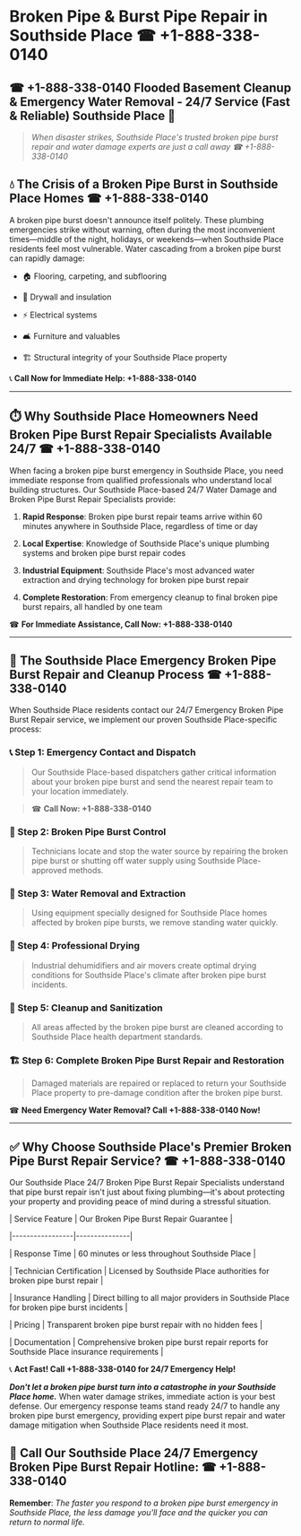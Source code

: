 # Broken Pipe & Burst Pipe Repair in Southside Place ☎ +1-888-338-0140  
## ☎ +1-888-338-0140 Flooded Basement Cleanup & Emergency Water Removal - 24/7 Service (Fast & Reliable) Southside Place 🚨  

> *When disaster strikes, Southside Place's trusted broken pipe burst repair and water damage experts are just a call away ☎ +1-888-338-0140*  

## 💧 The Crisis of a Broken Pipe Burst in Southside Place Homes ☎ +1-888-338-0140  

A broken pipe burst doesn't announce itself politely. These plumbing emergencies strike without warning, often during the most inconvenient times—middle of the night, holidays, or weekends—when Southside Place residents feel most vulnerable. Water cascading from a broken pipe burst can rapidly damage:  

* 🏠 Flooring, carpeting, and subflooring  
* 🧱 Drywall and insulation  
* ⚡ Electrical systems  
* 🛋️ Furniture and valuables  
* 🏗️ Structural integrity of your Southside Place property  

📞 **Call Now for Immediate Help: +1-888-338-0140**  

---  

## ⏱️ Why Southside Place Homeowners Need Broken Pipe Burst Repair Specialists Available 24/7 ☎ +1-888-338-0140  

When facing a broken pipe burst emergency in Southside Place, you need immediate response from qualified professionals who understand local building structures. Our Southside Place-based 24/7 Water Damage and Broken Pipe Burst Repair Specialists provide:  

1. **Rapid Response**: Broken pipe burst repair teams arrive within 60 minutes anywhere in Southside Place, regardless of time or day  
2. **Local Expertise**: Knowledge of Southside Place's unique plumbing systems and broken pipe burst repair codes  
3. **Industrial Equipment**: Southside Place's most advanced water extraction and drying technology for broken pipe burst repair  
4. **Complete Restoration**: From emergency cleanup to final broken pipe burst repairs, all handled by one team  

☎ **For Immediate Assistance, Call Now: +1-888-338-0140**  

---  

## 🔧 The Southside Place Emergency Broken Pipe Burst Repair and Cleanup Process ☎ +1-888-338-0140  

When Southside Place residents contact our 24/7 Emergency Broken Pipe Burst Repair service, we implement our proven Southside Place-specific process:  

### 📞 Step 1: Emergency Contact and Dispatch  
> Our Southside Place-based dispatchers gather critical information about your broken pipe burst and send the nearest repair team to your location immediately.  
> ☎ **Call Now: +1-888-338-0140**  

### 🚿 Step 2: Broken Pipe Burst Control  
> Technicians locate and stop the water source by repairing the broken pipe burst or shutting off water supply using Southside Place-approved methods.  

### 🌊 Step 3: Water Removal and Extraction  
> Using equipment specially designed for Southside Place homes affected by broken pipe bursts, we remove standing water quickly.  

### 💨 Step 4: Professional Drying  
> Industrial dehumidifiers and air movers create optimal drying conditions for Southside Place's climate after broken pipe burst incidents.  

### 🧼 Step 5: Cleanup and Sanitization  
> All areas affected by the broken pipe burst are cleaned according to Southside Place health department standards.  

### 🏗️ Step 6: Complete Broken Pipe Burst Repair and Restoration  
> Damaged materials are repaired or replaced to return your Southside Place property to pre-damage condition after the broken pipe burst.  

☎ **Need Emergency Water Removal? Call +1-888-338-0140 Now!**  

---  

## ✅ Why Choose Southside Place's Premier Broken Pipe Burst Repair Service? ☎ +1-888-338-0140  

Our Southside Place 24/7 Broken Pipe Burst Repair Specialists understand that pipe burst repair isn't just about fixing plumbing—it's about protecting your property and providing peace of mind during a stressful situation.  

| Service Feature | Our Broken Pipe Burst Repair Guarantee |  
|-----------------|---------------|  
| Response Time | 60 minutes or less throughout Southside Place |  
| Technician Certification | Licensed by Southside Place authorities for broken pipe burst repair |  
| Insurance Handling | Direct billing to all major providers in Southside Place for broken pipe burst incidents |  
| Pricing | Transparent broken pipe burst repair with no hidden fees |  
| Documentation | Comprehensive broken pipe burst repair reports for Southside Place insurance requirements |  

📞 **Act Fast! Call +1-888-338-0140 for 24/7 Emergency Help!**  

***Don't let a broken pipe burst turn into a catastrophe in your Southside Place home.*** When water damage strikes, immediate action is your best defense. Our emergency response teams stand ready 24/7 to handle any broken pipe burst emergency, providing expert pipe burst repair and water damage mitigation when Southside Place residents need it most.  

## 📱 Call Our Southside Place 24/7 Emergency Broken Pipe Burst Repair Hotline: ☎ +1-888-338-0140  

**Remember**: *The faster you respond to a broken pipe burst emergency in Southside Place, the less damage you'll face and the quicker you can return to normal life.*